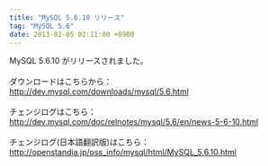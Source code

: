 ```yaml
---
title: "MySQL 5.6.10 リリース"
tag: "MySQL 5.6"
date: 2013-02-05 02:11:00 +0900
---
```


MySQL 5.6.10 がリリースされました。<br>
<br>
ダウンロードはこちらから：<br>
http://dev.mysql.com/downloads/mysql/5.6.html<br>
<br>
チェンジログはこちら：<br>
http://dev.mysql.com/doc/relnotes/mysql/5.6/en/news-5-6-10.html<br>
<br>
チェンジログ(日本語翻訳版)はこちら：<br>
http://openstandia.jp/oss_info/mysql/html/MySQL_5.6.10.html<br>
<br>
<br>
